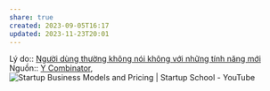 ```yaml
---
share: true
created: 2023-09-05T16:17
updated: 2023-11-23T20:01
---
```

Lý do:: [Người dùng thường không nói không với những tính năng mới](./H%C3%A0nh%20vi%20ng%C6%B0%E1%BB%9Di%20d%C3%B9ng/Ng%C6%B0%E1%BB%9Di%20d%C3%B9ng%20th%C6%B0%E1%BB%9Dng%20kh%C3%B4ng%20n%C3%B3i%20kh%C3%B4ng%20v%E1%BB%9Bi%20nh%E1%BB%AFng%20t%C3%ADnh%20n%C4%83ng%20m%E1%BB%9Bi.md)
Nguồn:: [Y Combinator](../../../../%CE%9E%20Ngu%E1%BB%93n/Y%20Combinator.md), ![Startup Business Models and Pricing | Startup School - YouTube](https://www.youtube.com/watch?v=oWZbWzAyHAE&list=PLQ-uHSnFig5M9fW16o2l35jrfdsxGknNB&index=5)